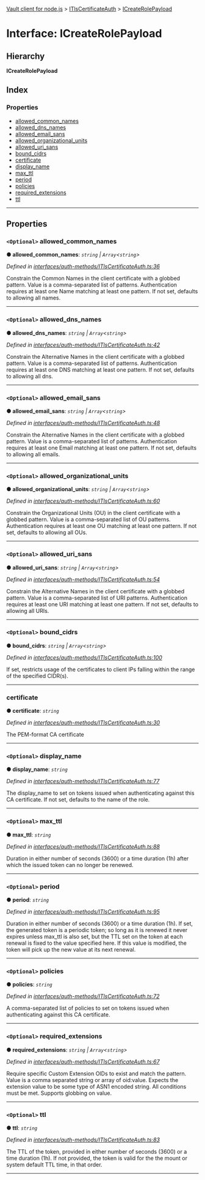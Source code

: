 [Vault client for node.js](../README.md) > [ITlsCertificateAuth](../modules/itlscertificateauth.md) > [ICreateRolePayload](../interfaces/itlscertificateauth.icreaterolepayload.md)

# Interface: ICreateRolePayload

## Hierarchy

**ICreateRolePayload**

## Index

### Properties

* [allowed_common_names](itlscertificateauth.icreaterolepayload.md#allowed_common_names)
* [allowed_dns_names](itlscertificateauth.icreaterolepayload.md#allowed_dns_names)
* [allowed_email_sans](itlscertificateauth.icreaterolepayload.md#allowed_email_sans)
* [allowed_organizational_units](itlscertificateauth.icreaterolepayload.md#allowed_organizational_units)
* [allowed_uri_sans](itlscertificateauth.icreaterolepayload.md#allowed_uri_sans)
* [bound_cidrs](itlscertificateauth.icreaterolepayload.md#bound_cidrs)
* [certificate](itlscertificateauth.icreaterolepayload.md#certificate)
* [display_name](itlscertificateauth.icreaterolepayload.md#display_name)
* [max_ttl](itlscertificateauth.icreaterolepayload.md#max_ttl)
* [period](itlscertificateauth.icreaterolepayload.md#period)
* [policies](itlscertificateauth.icreaterolepayload.md#policies)
* [required_extensions](itlscertificateauth.icreaterolepayload.md#required_extensions)
* [ttl](itlscertificateauth.icreaterolepayload.md#ttl)

---

## Properties

<a id="allowed_common_names"></a>

### `<Optional>` allowed_common_names

**● allowed_common_names**: *`string` \| `Array`<`string`>*

*Defined in [interfaces/auth-methods/ITlsCertificateAuth.ts:36](https://github.com/theogravity/vault-client/blob/e1877fc/src/interfaces/auth-methods/ITlsCertificateAuth.ts#L36)*

Constrain the Common Names in the client certificate with a globbed pattern. Value is a comma-separated list of patterns. Authentication requires at least one Name matching at least one pattern. If not set, defaults to allowing all names.

___
<a id="allowed_dns_names"></a>

### `<Optional>` allowed_dns_names

**● allowed_dns_names**: *`string` \| `Array`<`string`>*

*Defined in [interfaces/auth-methods/ITlsCertificateAuth.ts:42](https://github.com/theogravity/vault-client/blob/e1877fc/src/interfaces/auth-methods/ITlsCertificateAuth.ts#L42)*

Constrain the Alternative Names in the client certificate with a globbed pattern. Value is a comma-separated list of patterns. Authentication requires at least one DNS matching at least one pattern. If not set, defaults to allowing all dns.

___
<a id="allowed_email_sans"></a>

### `<Optional>` allowed_email_sans

**● allowed_email_sans**: *`string` \| `Array`<`string`>*

*Defined in [interfaces/auth-methods/ITlsCertificateAuth.ts:48](https://github.com/theogravity/vault-client/blob/e1877fc/src/interfaces/auth-methods/ITlsCertificateAuth.ts#L48)*

Constrain the Alternative Names in the client certificate with a globbed pattern. Value is a comma-separated list of patterns. Authentication requires at least one Email matching at least one pattern. If not set, defaults to allowing all emails.

___
<a id="allowed_organizational_units"></a>

### `<Optional>` allowed_organizational_units

**● allowed_organizational_units**: *`string` \| `Array`<`string`>*

*Defined in [interfaces/auth-methods/ITlsCertificateAuth.ts:60](https://github.com/theogravity/vault-client/blob/e1877fc/src/interfaces/auth-methods/ITlsCertificateAuth.ts#L60)*

Constrain the Organizational Units (OU) in the client certificate with a globbed pattern. Value is a comma-separated list of OU patterns. Authentication requires at least one OU matching at least one pattern. If not set, defaults to allowing all OUs.

___
<a id="allowed_uri_sans"></a>

### `<Optional>` allowed_uri_sans

**● allowed_uri_sans**: *`string` \| `Array`<`string`>*

*Defined in [interfaces/auth-methods/ITlsCertificateAuth.ts:54](https://github.com/theogravity/vault-client/blob/e1877fc/src/interfaces/auth-methods/ITlsCertificateAuth.ts#L54)*

Constrain the Alternative Names in the client certificate with a globbed pattern. Value is a comma-separated list of URI patterns. Authentication requires at least one URI matching at least one pattern. If not set, defaults to allowing all URIs.

___
<a id="bound_cidrs"></a>

### `<Optional>` bound_cidrs

**● bound_cidrs**: *`string` \| `Array`<`string`>*

*Defined in [interfaces/auth-methods/ITlsCertificateAuth.ts:100](https://github.com/theogravity/vault-client/blob/e1877fc/src/interfaces/auth-methods/ITlsCertificateAuth.ts#L100)*

If set, restricts usage of the certificates to client IPs falling within the range of the specified CIDR(s).

___
<a id="certificate"></a>

###  certificate

**● certificate**: *`string`*

*Defined in [interfaces/auth-methods/ITlsCertificateAuth.ts:30](https://github.com/theogravity/vault-client/blob/e1877fc/src/interfaces/auth-methods/ITlsCertificateAuth.ts#L30)*

The PEM-format CA certificate

___
<a id="display_name"></a>

### `<Optional>` display_name

**● display_name**: *`string`*

*Defined in [interfaces/auth-methods/ITlsCertificateAuth.ts:77](https://github.com/theogravity/vault-client/blob/e1877fc/src/interfaces/auth-methods/ITlsCertificateAuth.ts#L77)*

The display\_name to set on tokens issued when authenticating against this CA certificate. If not set, defaults to the name of the role.

___
<a id="max_ttl"></a>

### `<Optional>` max_ttl

**● max_ttl**: *`string`*

*Defined in [interfaces/auth-methods/ITlsCertificateAuth.ts:88](https://github.com/theogravity/vault-client/blob/e1877fc/src/interfaces/auth-methods/ITlsCertificateAuth.ts#L88)*

Duration in either number of seconds (3600) or a time duration (1h) after which the issued token can no longer be renewed.

___
<a id="period"></a>

### `<Optional>` period

**● period**: *`string`*

*Defined in [interfaces/auth-methods/ITlsCertificateAuth.ts:95](https://github.com/theogravity/vault-client/blob/e1877fc/src/interfaces/auth-methods/ITlsCertificateAuth.ts#L95)*

Duration in either number of seconds (3600) or a time duration (1h). If set, the generated token is a periodic token; so long as it is renewed it never expires unless max\_ttl is also set, but the TTL set on the token at each renewal is fixed to the value specified here. If this value is modified, the token will pick up the new value at its next renewal.

___
<a id="policies"></a>

### `<Optional>` policies

**● policies**: *`string`*

*Defined in [interfaces/auth-methods/ITlsCertificateAuth.ts:72](https://github.com/theogravity/vault-client/blob/e1877fc/src/interfaces/auth-methods/ITlsCertificateAuth.ts#L72)*

A comma-separated list of policies to set on tokens issued when authenticating against this CA certificate.

___
<a id="required_extensions"></a>

### `<Optional>` required_extensions

**● required_extensions**: *`string` \| `Array`<`string`>*

*Defined in [interfaces/auth-methods/ITlsCertificateAuth.ts:67](https://github.com/theogravity/vault-client/blob/e1877fc/src/interfaces/auth-methods/ITlsCertificateAuth.ts#L67)*

Require specific Custom Extension OIDs to exist and match the pattern. Value is a comma separated string or array of oid:value. Expects the extension value to be some type of ASN1 encoded string. All conditions must be met. Supports globbing on value.

___
<a id="ttl"></a>

### `<Optional>` ttl

**● ttl**: *`string`*

*Defined in [interfaces/auth-methods/ITlsCertificateAuth.ts:83](https://github.com/theogravity/vault-client/blob/e1877fc/src/interfaces/auth-methods/ITlsCertificateAuth.ts#L83)*

The TTL of the token, provided in either number of seconds (3600) or a time duration (1h). If not provided, the token is valid for the the mount or system default TTL time, in that order.

___


